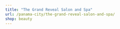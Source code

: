 ```yaml
---
title: "The Grand Reveal Salon and Spa"
url: /panama-city/the-grand-reveal-salon-and-spa/
shop: beauty
---
```

